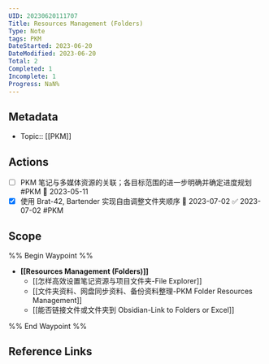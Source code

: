 ```yaml
---
UID: 20230620111707
Title: Resources Management (Folders)
Type: Note
tags: PKM
DateStarted: 2023-06-20
DateModified: 2023-06-20
Total: 2
Completed: 1
Incomplete: 1
Progress: NaN%
---
```

## Metadata
- Topic:: [[PKM]]
## Actions
- [ ] PKM 笔记与多媒体资源的关联；各目标范围的进一步明确并确定进度规划 #PKM 🛫 2023-05-11
- [x] 使用 Brat-42, Bartender 实现自由调整文件夹顺序 🛫 2023-07-02 ✅ 2023-07-02 #PKM
## Scope
%% Begin Waypoint %%
- **[[Resources Management (Folders)]]**
	- [[怎样高效设置笔记资源与项目文件夹-File Explorer]]
	- [[文件夹资料、网盘同步资料、备份资料整理-PKM Folder Resources Management]]
	- [[能否链接文件或文件夹到 Obsidian-Link to Folders or Excel]]

%% End Waypoint %%
## Reference Links